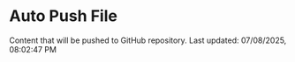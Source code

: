 # Auto Push File

Content that will be pushed to GitHub repository.
Last updated: 07/08/2025, 08:02:47 PM